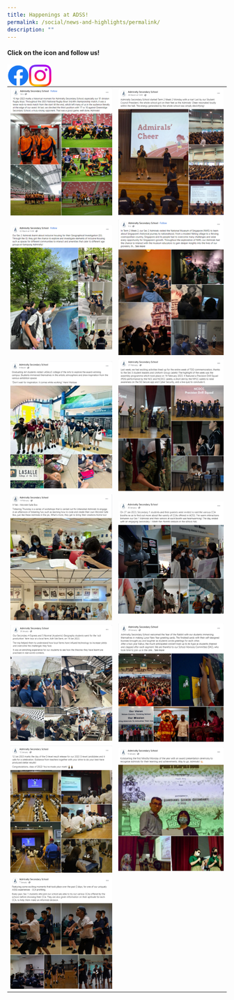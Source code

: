 ```yaml
---
title: Happenings at ADSS!
permalink: /social/news-and-highlights/permalink/
description: ""
---
```

#### Click on the icon and follow us!
<a href="https://www.facebook.com/profile.php?id=100064303914608"><img src="/images/f_logo_rgb-blue_58.png" align="left" style="width:10%"></a><a href="https://www.instagram.com/admiraltysecschool/"><img src="/images/instagram_glyph_gradient.png" align="left" style="width:10%"></a>
<br>
<br>



|  |  |
| -------- | -------- | 
|<img src="/images/social13.png" style="width:100%">|<img src="/images/social12.png" style="width:100%">|
|<img src="/images/social11.png" style="width:100%">|<img src="/images/social10.png" style="width:100%">|
|<img src="/images/social9.png" style="width:100%">|<img src="/images/social8.png" style="width:100%">|
|<img src="/images/social7.png" style="width:100%">|<img src="/images/social6.png" style="width:100%">|
|<img src="/images/social5.png" style="width:100%">|<img src="/images/social4.png" style="width:100%">|
|<img src="/images/social3.png" style="width:100%">|<img src="/images/social2.png" style="width:100%">|
|<img src="/images/social1.png" style="width:100%">||

